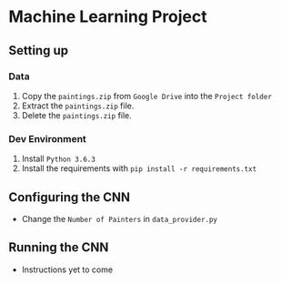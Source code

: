 # Machine Learning Project

## Setting up
### Data
1. Copy the `paintings.zip` from `Google Drive` into the `Project folder`
1. Extract the `paintings.zip` file.
1. Delete the `paintings.zip` file.

### Dev Environment
1. Install `Python 3.6.3`
1. Install the requirements with `pip install -r requirements.txt`

## Configuring the CNN
* Change the `Number of Painters` in `data_provider.py`

## Running the CNN
* Instructions yet to come